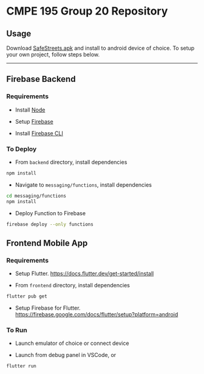 # CMPE 195 Group 20 Repository

## Usage

Download [SafeStreets.apk](https://github.com/christiandaga/cmpe195group20/releases/latest/download/SafeStreets.apk) and install to android device of choice. To setup your own project, follow steps below.

___

## Firebase Backend

### Requirements

- Install [Node](https://nodejs.org/en/)

- Setup [Firebase](https://firebase.google.com/)

- Install [Firebase CLI](https://firebase.google.com/docs/cli)

### To Deploy

- From `backend` directory, install dependencies

```bash
npm install
```

- Navigate to `messaging/functions`, install dependencies

```bash
cd messaging/functions
npm install
```

- Deploy Function to Firebase

```bash
firebase deploy --only functions
```

## Frontend Mobile App

### Requirements

- Setup Flutter. <https://docs.flutter.dev/get-started/install>

- From `frontend` directory, install dependencies

```bash
flutter pub get
```

- Setup Firebase for Flutter. <https://firebase.google.com/docs/flutter/setup?platform=android>

### To Run

- Launch emulator of choice or connect device

- Launch from debug panel in VSCode, or

```bash
flutter run
```
